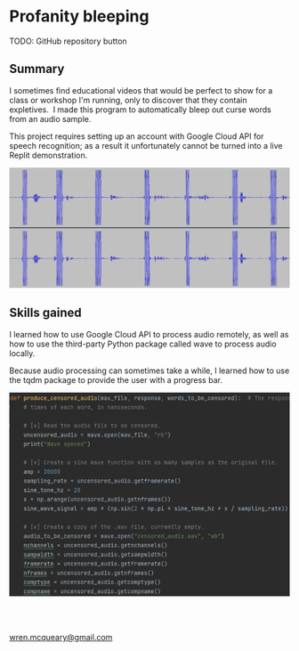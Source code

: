 # Profanity bleeping

TODO: GitHub repository button

## Summary

I sometimes find educational videos that would be perfect to show for a class or workshop I'm running, only to discover that they contain expletives.  I made this program to automatically bleep out curse words from an audio sample.

This project requires setting up an account with Google Cloud API for speech recognition; as a result it unfortunately cannot be turned into a live Replit demonstration.

![Bleeped audio](/images/projects/profanity_bleeping/bleeped_audio.png)

## Skills gained

I learned how to use Google Cloud API to process audio remotely, as well as how to use the third-party Python package called wave to process audio locally.

Because audio processing can sometimes take a while, I learned how to use the tqdm package to provide the user with a progress bar.

![Code snippet](/images/projects/profanity_bleeping/code_snippet.png)

<br/><br/>

wren.mcqueary@gmail.com
